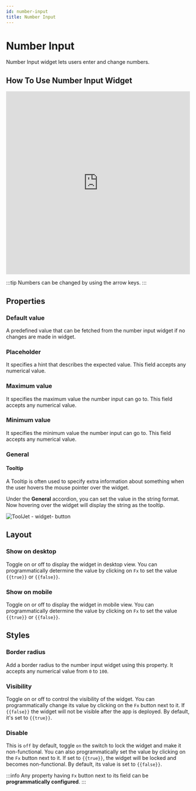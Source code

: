 ```yaml
---
id: number-input
title: Number Input
---
```

# Number Input

Number Input widget lets users enter and change numbers.

## How To Use Number Input Widget

<iframe height="500" src="https://www.youtube.com/embed/Xf9Sx2fNzng" title="Number InputWidget" frameborder="0" allowfullscreen width="100%"></iframe>

:::tip
Numbers can be changed by using the arrow keys.
:::

## Properties

### Default value

A predefined value that can be fetched from the number input widget if no changes are made in widget.

### Placeholder
It specifies a hint that describes the expected value. This field accepts any numerical value.

### Maximum value

It specifies the maximum value the number input can go to. This field accepts any numerical value.

### Minimum value

It specifies the minimum value the number input can go to. This field accepts any numerical value.

### General
#### Tooltip

A Tooltip is often used to specify extra information about something when the user hovers the 
mouse pointer over the widget.

Under the <b>General</b> accordion, you can set the value in the string format. 
Now hovering over the widget will display the string as the tooltip.

<div style={{textAlign: 'center'}}>

![ToolJet - widget- button](/img/tooltip.png)

</div>

## Layout

### Show on desktop

Toggle on or off to display the widget in desktop view. You can programmatically determine the value by clicking on `Fx` to set the value `{{true}}` or `{{false}}`.
### Show on mobile

Toggle on or off to display the widget in mobile view. You can programmatically determine the value by clicking on `Fx` to set the value `{{true}}` or `{{false}}`.

## Styles

### Border radius

Add a border radius to the number input widget using this property. It accepts any numerical value from `0` to `100`.

### Visibility

Toggle on or off to control the visibility of the widget. You can programmatically change its value by clicking on the `Fx` button next to it. If `{{false}}` the widget will not be visible after the app is deployed. By default, it's set to `{{true}}`.

### Disable

This is `off` by default, toggle `on` the switch to lock the widget and make it non-functional. You can also programmatically set the value by clicking on the `Fx` button next to it. If set to `{{true}}`, the widget will be locked and becomes non-functional. By default, its value is set to `{{false}}`.

:::info
Any property having `Fx` button next to its field can be **programmatically configured**.
:::